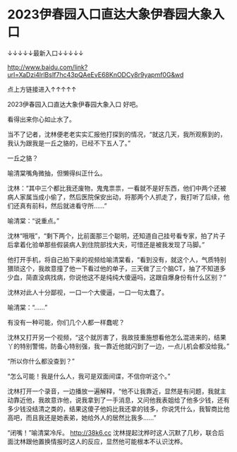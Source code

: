 # 2023伊春园入口直达大象伊春园大象入口

↓↓↓↓↓最新入口↓↓↓↓↓

http://www.baidu.com/link?url=XaDzi4lrlBsIf7hc43pQAeEvE68KnODCy8r9yapmf0G&wd

点上方链接进入↑↑↑↑↑

2023伊春园入口直达大象伊春园大象入口
好吧。

看得出来你心如止水了。

当不了记者，沈林便老老实实汇报他打探到的情况，“就这几天，我所观察到的，我认为跟我是一丘之貉的，已经不下五人了。”

一丘之貉？

喻清棠嘴角微抽，但懒得纠正什么。

沈林：“其中三个都比我还废物，鬼鬼祟祟，一看就不是好东西，他们中两个还被病人家属当成小偷了，然后医院保安出动，将那两个人抓走了，我打听了后续，他们还真有前科，然后就进看守所……”

喻清棠：“说重点。”

沈林“哦哦”，“剩下两个，比前面那三个聪明，还知道自己挂号看专家，拍了片子后拿着化验单那些假装病人到住院部找大夫，可惜还是被我发现了马脚。”

他打开手机，将自己拍下来的视频给喻清棠看，“看到没有，就这个人，气质特别猥琐这个，我故意撞了他一下看过他的单子，三天做了三个脑CT，抽了不知道多少血，简直没病找病，你说他这不是纯纯大傻逼吗，这跟自爆身份有什么区别？”

沈林对此人十分鄙视，一口一个大傻逼，一口一句太蠢了。

喻清棠：“……”

有没有一种可能，你们几个人都一样蠢呢？

沈林又打开另一个视频，“这个就厉害了，我故技重施想看他怎么混进来的，结果丫的特别警惕，防备心特别强，我一靠近他就闪到了一边，一点儿机会都没给我。”

“所以你什么都没查到？”

“怎么可能！我是什么人，我可是双面间谍，不信你听这个。”

沈林打开一个录音，一边播放一遍解释，“他不让我靠近，显然是有问题，我就主动靠近他，我故意诈他，说我拿到了一手消息，又问他我表姐给了他多少钱，还有多少钱没结清之类的，结果这傻子他妈比我还拿的钱多，你说凭什么，我智商比他高吧，而且我还是她表弟，她给外人的居然比我多……”

“闭嘴！”喻清棠冷斥。
http://38k6.cc
沈林提起沈桦时这人沉默了几秒，联合后面沈林跟他置换情报时这人的反应，显然他可能根本不认识沈桦。
